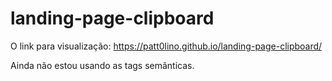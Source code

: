 # landing-page-clipboard

O link para visualização: https://patt0lino.github.io/landing-page-clipboard/

Ainda não estou usando as tags semânticas.
